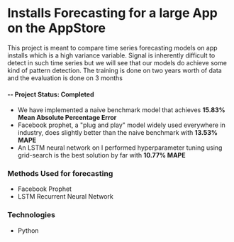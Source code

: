# Installs Forecasting for a large App on the AppStore
This project is meant to compare time series forecasting models on app installs which is a high variance variable. 
Signal is inherently difficult to detect in such time series but we will see that our models do achieve some kind of pattern detection.
The training is done on two years worth of data and the evaluation is done on 3 months

#### -- Project Status: Completed
* We have implemented a naive benchmark model that achieves **15.83% Mean Absolute Percentage Error**
* Facebook prophet, a "plug and play" model widely used everywhere in industry, does slightly better than the naive benchmark with **13.53% MAPE**
* An LSTM neural network on I performed hyperparameter tuning using grid-search is the best solution by far with **10.77% MAPE**
### Methods Used for forecasting

* Facebook Prophet
* LSTM Recurrent Neural Network



### Technologies

* Python
